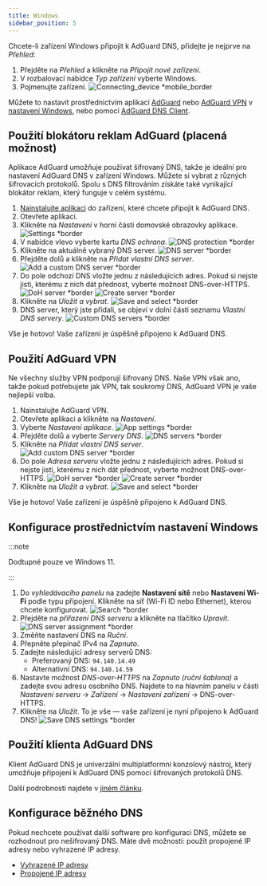 ```yaml
---
title: Windows
sidebar_position: 5
---
```


Chcete-li zařízení Windows připojit k AdGuard DNS, přidejte je nejprve na _Přehled_:

1. Přejděte na _Přehled_ a klikněte na _Připojit nové zařízení_.
2. V rozbalovací nabídce _Typ zařízení_ vyberte Windows.
3. Pojmenujte zařízení.
   ![Connecting_device \*mobile_border](https://cdn.adtidy.org/content/kb/dns/private/new_dns/connect/windows_ab/choose_windows.png)

Můžete to nastavit prostřednictvím aplikací [AdGuard](#use-adguard-ad-blocker-paid-option) nebo [AdGuard VPN](#use-adguard-vpn) v [nastavení Windows](#configure-via-windows-settings), nebo pomocí [AdGuard DNS Client](#use-adguard-dns-client).

## Použití blokátoru reklam AdGuard (placená možnost)

Aplikace AdGuard umožňuje používat šifrovaný DNS, takže je ideální pro nastavení AdGuard DNS v zařízení Windows. Můžete si vybrat z různých šifrovacích protokolů. Spolu s DNS filtrováním získáte také vynikající blokátor reklam, který funguje v celém systému.

1. [Nainstalujte aplikaci](https://adguard.com/adguard-windows/overview.html) do zařízení, které chcete připojit k AdGuard DNS.
2. Otevřete aplikaci.
3. Klikněte na _Nastavení_ v horní části domovské obrazovky aplikace.
   ![Settings \*border](https://cdn.adtidy.org/content/kb/dns/private/new_dns/connect/windows_ab/windows_step3.png)
4. V nabídce vlevo vyberte kartu _DNS ochrana_.
   ![DNS protection \*border](https://cdn.adtidy.org/content/kb/dns/private/new_dns/connect/windows_ab/windows_step4.png)
5. Klikněte na aktuálně vybraný DNS server.
   ![DNS server \*border](https://cdn.adtidy.org/content/kb/dns/private/new_dns/connect/windows_ab/windows_step5.png)
6. Přejděte dolů a klikněte na _Přidat vlastní DNS server_.
   ![Add a custom DNS server \*border](https://cdn.adtidy.org/content/kb/dns/private/new_dns/connect/windows_ab/windows_step6.png)
7. Do pole odchozí DNS vložte jednu z následujících adres. Pokud si nejste jisti, kterému z nich dát přednost, vyberte možnost DNS-over-HTTPS.
   ![DoH server \*border](https://cdn.adtidy.org/content/kb/dns/private/new_dns/connect/windows_ab/windows_step7_1.png)
   ![Create server \*border](https://cdn.adtidy.org/content/kb/dns/private/new_dns/connect/windows_ab/windows_step7_2.png)
8. Klikněte na _Uložit a vybrat_.
   ![Save and select \*border](https://cdn.adtidy.org/content/kb/dns/private/new_dns/connect/windows_ab/windows_step8.png)
9. DNS server, který jste přidali, se objeví v dolní části seznamu _Vlastní DNS servery_.
   ![Custom DNS servers \*border](https://cdn.adtidy.org/content/kb/dns/private/new_dns/connect/windows_ab/windows_step9.png)

Vše je hotovo! Vaše zařízení je úspěšně připojeno k AdGuard DNS.

## Použití AdGuard VPN

Ne všechny služby VPN podporují šifrovaný DNS. Naše VPN však ano, takže pokud potřebujete jak VPN, tak soukromý DNS, AdGuard VPN je vaše nejlepší volba.

1. Nainstalujte AdGuard VPN.
2. Otevřete aplikaci a klikněte na _Nastavení_.
3. Vyberte _Nastavení aplikace_.
   ![App settings \*border](https://cdn.adtidy.org/content/kb/dns/private/new_dns/connect/windows_vpn/windows_step4.png)
4. Přejděte dolů a vyberte _Servery DNS_.
   ![DNS servers \*border](https://cdn.adtidy.org/content/kb/dns/private/new_dns/connect/windows_vpn/windows_step5.png)
5. Klikněte na _Přidat vlastní DNS server_.
   ![Add custom DNS server \*border](https://cdn.adtidy.org/content/kb/dns/private/new_dns/connect/windows_vpn/windows_step6.png)
6. Do pole _Adresa serveru_ vložte jednu z následujících adres. Pokud si nejste jisti, kterému z nich dát přednost, vyberte možnost DNS-over-HTTPS.
   ![DoH server \*border](https://cdn.adtidy.org/content/kb/dns/private/new_dns/connect/windows_vpn/windows_step7_1.png)
   ![Create server \*border](https://cdn.adtidy.org/content/kb/dns/private/new_dns/connect/windows_vpn/windows_step7_2.png)
7. Klikněte na _Uložit a vybrat_.
   ![Save and select \*border](https://cdn.adtidy.org/content/kb/dns/private/new_dns/connect/windows_vpn/windows_step8.png)

Vše je hotovo! Vaše zařízení je úspěšně připojeno k AdGuard DNS.

## Konfigurace prostřednictvím nastavení Windows

:::note

Dodtupné pouze ve Windows 11.

:::

1. Do _vyhledávacího panelu_ na zadejte **Nastavení sítě** nebo **Nastavení Wi-Fi** podle typu připojení.
   Klikněte na síť (Wi-Fi ID nebo Ethernet), kterou chcete konfigurovat.
   ![Search \*border](https://cdn.adtidy.org/content/kb/dns/private/new_dns/connect/windows_ab/windows_settings_step_1.png)
2. Přejděte na _přiřazení DNS serveru_ a klikněte na tlačítko _Upravit_.
   ![DNS server assignment \*border](https://cdn.adtidy.org/content/kb/dns/private/new_dns/connect/windows_ab/windows_settings_step_2.png)
3. Změňte nastavení DNS na _Ruční_.
4. Přepněte přepínač IPv4 na _Zapnuto_.
5. Zadejte následující adresy serverů DNS:
   - Preferovaný DNS: `94.140.14.49`
   - Alternativní DNS: `94.140.14.59`
6. Nastavte možnost _DNS-over-HTTPS_ na _Zapnuto (ruční šablona)_ a zadejte svou adresu osobního DNS. Najdete to na hlavním panelu v části _Nastavení serveru_ → _Zařízení_ → _Nastavení zařízení_ → DNS-over-HTTPS.
7. Klikněte na _Uložit_. To je vše — vaše zařízení je nyní připojeno k AdGuard DNS!
   ![Save DNS settings \*border](https://cdn.adtidy.org/content/kb/dns/private/new_dns/connect/windows_ab/windows_settings_done.png)

## Použití klienta AdGuard DNS

Klient AdGuard DNS je univerzální multiplatformní konzolový nástroj, který umožňuje připojení k AdGuard DNS pomocí šifrovaných protokolů DNS.

Další podrobnosti najdete v [jiném článku](/dns-client/overview/).

## Konfigurace běžného DNS

Pokud nechcete používat další software pro konfiguraci DNS, můžete se rozhodnout pro nešifrovaný DNS. Máte dvě možnosti: použít propojené IP adresy nebo vyhrazené IP adresy.

- [Vyhrazené IP adresy](/private-dns/connect-devices/other-options/dedicated-ip.md)
- [Propojené IP adresy](/private-dns/connect-devices/other-options/linked-ip.md)
